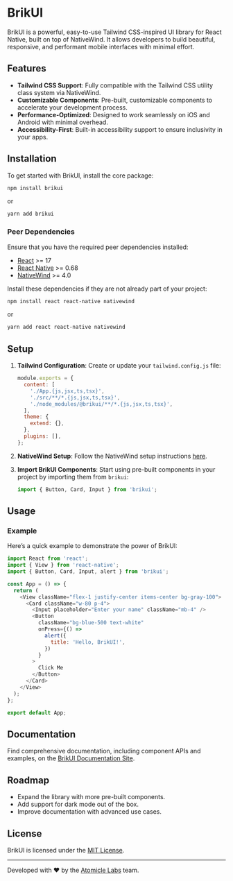 # BrikUI

BrikUI is a powerful, easy-to-use Tailwind CSS-inspired UI library for React Native, built on top of NativeWind. It allows developers to build beautiful, responsive, and performant mobile interfaces with minimal effort.

## Features

- **Tailwind CSS Support**: Fully compatible with the Tailwind CSS utility class system via NativeWind.
- **Customizable Components**: Pre-built, customizable components to accelerate your development process.
- **Performance-Optimized**: Designed to work seamlessly on iOS and Android with minimal overhead.
- **Accessibility-First**: Built-in accessibility support to ensure inclusivity in your apps.

## Installation

To get started with BrikUI, install the core package:

```bash
npm install brikui
```

or

```bash
yarn add brikui
```

### Peer Dependencies

Ensure that you have the required peer dependencies installed:

- [React](https://reactjs.org/) >= 17
- [React Native](https://reactnative.dev/) >= 0.68
- [NativeWind](https://www.nativewind.dev/) >= 4.0

Install these dependencies if they are not already part of your project:

```bash
npm install react react-native nativewind
```

or

```bash
yarn add react react-native nativewind
```

## Setup

1. **Tailwind Configuration**:
   Create or update your `tailwind.config.js` file:

   ```javascript
   module.exports = {
     content: [
       './App.{js,jsx,ts,tsx}',
       './src/**/*.{js,jsx,ts,tsx}',
       './node_modules/@brikui/**/*.{js,jsx,ts,tsx}',
     ],
     theme: {
       extend: {},
     },
     plugins: [],
   };
   ```

2. **NativeWind Setup**:
   Follow the NativeWind setup instructions [here](https://www.nativewind.dev/quick-start).

3. **Import BrikUI Components**:
   Start using pre-built components in your project by importing them from `brikui`:

   ```javascript
   import { Button, Card, Input } from 'brikui';
   ```

## Usage

### Example

Here’s a quick example to demonstrate the power of BrikUI:

```javascript
import React from 'react';
import { View } from 'react-native';
import { Button, Card, Input, alert } from 'brikui';

const App = () => {
  return (
    <View className="flex-1 justify-center items-center bg-gray-100">
      <Card className="w-80 p-4">
        <Input placeholder="Enter your name" className="mb-4" />
        <Button
          className="bg-blue-500 text-white"
          onPress={() =>
            alert({
              title: 'Hello, BrikUI!',
            })
          }
        >
          Click Me
        </Button>
      </Card>
    </View>
  );
};

export default App;
```

## Documentation

Find comprehensive documentation, including component APIs and examples, on the [BrikUI Documentation Site](https://brikui.dev).

## Roadmap

- Expand the library with more pre-built components.
- Add support for dark mode out of the box.
- Improve documentation with advanced use cases.

## License

BrikUI is licensed under the [MIT License](LICENSE).

---

Developed with ❤️ by the [Atomicle Labs](https://atomicle.com) team.
